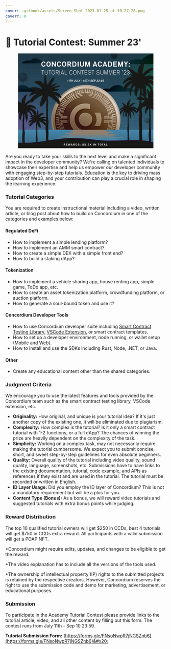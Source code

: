 ```yaml
---
cover: .gitbook/assets/Screen Shot 2023-01-25 at 10.27.26.png
coverY: 0
---
```


# 🌴 Tutorial Contest: Summer 23'

<figure><img src=".gitbook/assets/Concordium Academy - tutorial contest summer (2).png" alt=""><figcaption></figcaption></figure>

Are you ready to take your skills to the next level and make a significant impact in the developer community? We're calling on talented individuals to showcase their expertise and help us empower our developer community with engaging step-by-step tutorials. Education is the key to driving mass adoption of Web3, and your contribution can play a crucial role in shaping the learning experience.

### Tutorial Categories

You are required to create instructional material including a video, written article, or blog post about how to build on Concordium in one of the categories and examples below:

#### Regulated DeFi&#x20;

* How to implement a simple lending platform?
* How to implement an AMM smart contract?
* How to create a simple DEX with a simple front end?
* How to build a staking dApp?&#x20;

#### Tokenization

* How to implement a vehicle sharing app, house renting app, simple game, ToDo app, etc.&#x20;
* How to create an asset tokenization platform, crowdfunding platform, or auction platform.
* How to generate a soul-bound token and use it?

#### Concordium Developer Tools

* How to use Concordium developer suite including [Smart Contract Testing Library,](https://docs.rs/concordium-smart-contract-testing/latest/concordium\_smart\_contract\_testing/) [VSCode Extension](https://marketplace.visualstudio.com/items?itemName=Concordium.concordium-smart-contracts), or smart contract templates.
* How to set up a developer environment, node running, or wallet setup (Mobile and Web).
* How to install and use the SDKs including Rust, Node, .NET, or Java.

#### Other

* Create any educational content other than the shared categories.&#x20;

### Judgment Criteria

We encourage you to use the latest features and tools provided by the Concordium team such as the smart contract testing library, VSCode extension, etc.&#x20;

* **Originality:** How original, and unique is your tutorial idea? If it's just another copy of the existing one, it will be eliminated due to plagiarism.
* **Complexity:** How complex is the tutorial? Is it only a smart contract tutorial with 1-2 functions, or a full dApp? The chances of winning the prize are heavily dependent on the complexity of the task.&#x20;
* **Simplicity:** Working on a complex task, may not necessarily require making the tutorial cumbersome. We expect you to submit concise, short, and sweet step-by-step guidelines for even absolute beginners.&#x20;
* **Quality:** Overall quality of the tutorial including video quality, sound quality, language, screenshots, etc. Submissions have to have links to the existing documentation, tutorial, code example, and APIs as references if they exist and are used in the tutorial. The tutorial must be recorded or written in English.
* **ID Layer Usage:** Did you employ the ID layer of Concordium? This is not a mandatory requirement but will be a plus for you.
* **Content Type (Bonus):** As a bonus, we will reward video tutorials and suggested tutorials with extra bonus points while judging.

### Reward Distribution

The top 10 qualified tutorial owners will get $250 in CCDs, best 4 tutorials will get $750 in CCDs extra reward. All participants with a valid submission will get a POAP NFT.&#x20;

\*Concordium might require edits, updates, and changes to be eligible to get the reward.&#x20;

\*The video explanation has to include all the versions of the tools used.

\*The ownership of intellectual property (IP) rights to the submitted projects is retained by the respective creators. However, Concordium reserves the right to use the submission code and demo for marketing, advertisement, or educational purposes.

### Submission

To participate in the Academy Tutorial Contest please provide links to the tutorial article, video, and all other content by filling out this form. The contest runs from July 11th - Sep 10 23:59.

**Tutorial Submission Form:** [https://forms.gle/FNsoNwpR7jNGSZnb6](https://forms.gle/FNsoNwpR7jNGSZnb6)&#x20;
